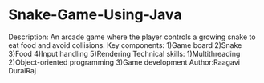 # Snake-Game-Using-Java

Description: An arcade game where the player controls a growing snake to eat food and avoid collisions.
Key components:
1)Game board
2)Snake
3)Food
4)Input handling
5)Rendering
Technical skills:
1)Multithreading
2)Object-oriented programming
3)Game development
Author:Raagavi DuraiRaj
